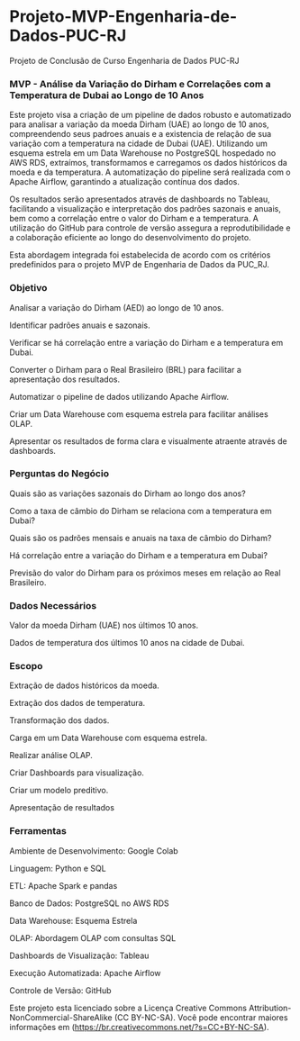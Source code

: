 # Projeto-MVP-Engenharia-de-Dados-PUC-RJ
Projeto de Conclusão de Curso Engenharia de Dados PUC-RJ

### MVP - Análise da Variação do Dirham e Correlações com a Temperatura de Dubai ao Longo de 10 Anos 

Este projeto visa a criação de um pipeline de dados robusto e automatizado para analisar a variação da moeda Dirham (UAE) ao longo de 10 anos, compreendendo seus padroes anuais e a existencia de relação de sua variação com a temperatura na cidade de Dubai (UAE). Utilizando um esquema estrela em um Data Warehouse no PostgreSQL hospedado no AWS RDS, extraímos, transformamos e carregamos os dados históricos da moeda e da temperatura. A automatização do pipeline será realizada com o Apache Airflow, garantindo a atualização contínua dos dados. 

Os resultados serão apresentados através de dashboards no Tableau, facilitando a visualização e interpretação dos padrões sazonais e anuais, bem como a correlação entre o valor do Dirham e a temperatura. A utilização do GitHub para controle de versão assegura a reprodutibilidade e a colaboração eficiente ao longo do desenvolvimento do projeto. 

Esta abordagem integrada foi estabelecida de acordo com os critérios  predefinidos para o projeto MVP de Engenharia de Dados da PUC_RJ. 



### Objetivo 

Analisar a variação do Dirham (AED) ao longo de 10 anos. 

Identificar padrões anuais e sazonais. 

Verificar se há correlação entre a variação do Dirham e a temperatura em Dubai. 

Converter o Dirham para o Real Brasileiro (BRL) para facilitar a apresentação dos resultados. 

Automatizar o pipeline de dados utilizando Apache Airflow. 

Criar um Data Warehouse com esquema estrela para facilitar análises OLAP. 

Apresentar os resultados de forma clara e visualmente atraente através de dashboards. 

 

### Perguntas do Negócio 

Quais são as variações sazonais do Dirham ao longo dos anos? 

Como a taxa de câmbio do Dirham se relaciona com a temperatura em Dubai? 

Quais são os padrões mensais e anuais na taxa de câmbio do Dirham? 

Há correlação entre a variação do Dirham e a temperatura em Dubai? 

Previsão do valor do Dirham para os próximos meses em relação ao Real Brasileiro. 



### Dados Necessários 

Valor da moeda Dirham (UAE) nos últimos 10 anos. 

Dados de temperatura dos últimos 10 anos na cidade de Dubai. 



### Escopo 

Extração de dados históricos da moeda. 

Extração dos dados de temperatura. 

Transformação dos dados. 

Carga em um Data Warehouse com esquema estrela. 

Realizar análise OLAP. 

Criar Dashboards para visualização. 

Criar um modelo preditivo. 

Apresentação de resultados 



### Ferramentas  

Ambiente de Desenvolvimento: Google Colab 

Linguagem: Python e SQL 

ETL: Apache Spark e pandas 

Banco de Dados: PostgreSQL no AWS RDS 

Data Warehouse: Esquema Estrela 

OLAP: Abordagem OLAP com consultas SQL 

Dashboards de Visualização: Tableau 

Execução Automatizada: Apache Airflow 

Controle de Versão: GitHub


Este projeto esta licenciado sobre a Licença Creative Commons Attribution-NonCommercial-ShareAlike (CC BY-NC-SA).
Você pode encontrar maiores informações em (https://br.creativecommons.net/?s=CC+BY-NC-SA).
 

 

